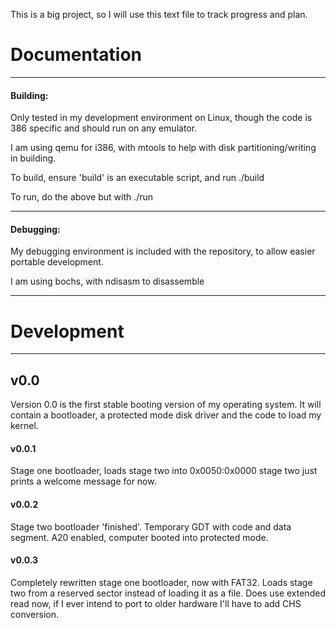 This is a big project, so I will use this text file to track progress and plan.

# Documentation

---
#### Building:

Only tested in my development environment on Linux, though the code is 386 specific and should run on any emulator.

I am using qemu for i386, with mtools to help with disk partitioning/writing in building.

To build, ensure 'build' is an executable script, and run ./build

To run, do the above but with ./run

---

#### Debugging:

My debugging environment is included with the repository, to allow easier portable development. 

I am using bochs, with ndisasm to disassemble

----

# Development

----
## v0.0

Version 0.0 is the first stable booting version of my operating system.
It will contain a bootloader, a protected mode disk driver and the code to load my kernel.

#### v0.0.1

Stage one bootloader, loads stage two into 0x0050:0x0000
stage two just prints a welcome message for now.

#### v0.0.2

Stage two bootloader 'finished'. Temporary GDT with code and data segment.
A20 enabled, computer booted into protected mode.

#### v0.0.3

Completely rewritten stage one bootloader, now with FAT32.
Loads stage two from a reserved sector instead of loading it as a file.
Does use extended read now, if I ever intend to port to older hardware I'll have to add CHS conversion.

